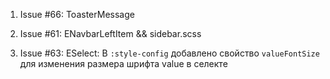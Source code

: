 1. Issue #66: ToasterMessage

2. Issue #61: ENavbarLeftItem && sidebar.scss

3. Issue #63: ESelect: В `:style-config` добавлено свойство `valueFontSize` для изменения размера шрифта value в селекте